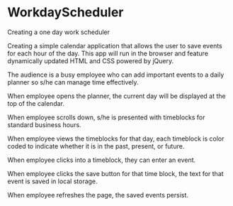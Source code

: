 # WorkdayScheduler
Creating a one day work scheduler


Creating a simple calendar application that allows the user to save events for each hour of the day. This app will run in the browser and feature dynamically updated HTML and CSS powered by jQuery.

The audience is a busy employee who can add important events to a daily planner so s/he can manage time effectively.

When employee opens the planner, the current day will be displayed at the top of the calendar.

When employee scrolls down, s/he is presented with timeblocks for standard business hours.

When employee views the timeblocks for that day, each timeblock is color coded to indicate
whether it is in the past, present, or future.

When employee clicks into a timeblock, they can enter an event.

When employee clicks the save button for that time block, the text for that event is saved in local storage.

When employee refreshes the page, the saved events persist.